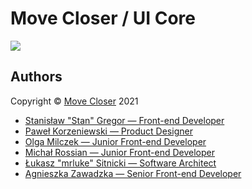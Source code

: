 # Move Closer / UI Core

![](https://img.shields.io/badge/version-1.0.0--alpha.3-%23ed0b77)

## Authors

Copyright &copy; [Move Closer](https://movecloser.co) 2021

- [Stanisław "Stan" Gregor — Front-end Developer](mailto:stanislaw.gregor@movecloser.pl)
- [Paweł Korzeniewski — Product Designer](mailto:pawel.korzeniewski@movecloser.pl)
- [Olga Milczek — Junior Front-end Developer](mailto:olga.milczek@movecloser.pl)
- [Michał Rossian — Junior Front-end Developer](mailto:michal.rossian@movecloser.pl)
- [Łukasz "mrluke" Sitnicki — Software Architect](mailto:lukasz.sitnicki@movecloser.pl)
- [Agnieszka Zawadzka — Senior Front-end Developer](mailto:agnieszka.zawadzka@movecloser.pl)
